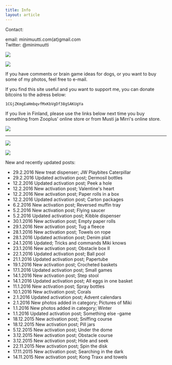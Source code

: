 ```yaml
---
title: Info
layout: article
---
```


Contact:

email: minimuutti.com(at)gmail.com<br/>
Twitter: @minimuutti

[![](https://dl.dropboxusercontent.com/sh/ea1wtnz7z734o12/AADN3gQnG6WMsOFYQTpumxJda/muut/Twitter%20logo_40.jpg)](https://twitter.com/minimuutti)

![](https://lh3.googleusercontent.com/rUi_U-5Iu5bgA0h60ykYVrw8kV3k10DMccmLkt_t2Vs=w245)

If you have comments or brain game ideas for dogs, or you want to buy some of my photos, feel free to e-mail. 

If you find this site useful and you want to support me, you can donate bitcoins to the adress below:

	1CGjZKmgEaHmbqvfMxKbVgDf38gSAKUgYa

If you live in Finland, please use the links below next time you buy something from Zooplus' online store or from Musti ja Mirri's online store.

![](https://lh3.googleusercontent.com/AUAaUSf6KumRNBu44AgfXremIwS_DS6kP-EGC-d5zdEzurjUwdJoeR1QUa9AaQsgEk1hxPZELxkwdadQxd-b5yxb4GDJ6wc1g25aaCr6p9i3ehd2NTOp2BAd5oS6qroPWXxK6y3IBR7V_YCAKHUJc6LA8xx8p0JeF2TAkWy3xoYytoH26VrFdcL0G580DJekLAK-uAIpdHR-bIlLeAqW6Dhm_ehDtQ1lAKCtW1Fkip-8cwsXa1l5pL6uVX0qhu7YkyC3jPuPHvM1e7uxl3yGJ6fEuqhkkXpDfsWOngwM5HgMlptwlAn3IOpzF871G391pG_Uun3AnV9uZKB-Stw2tXRBSxI0yGUZS8wUZvfwm1xZxhSolKk61-K2RrFbsaiUD2d6MJfIU0wNgPG4amII2gCUsjdzLdI0UjSVNyiCelgv9Ssa70kIkl7r6PAEetuSuSwxb_k7UVaso1vhIqKt40enZrsrVNb6BDFhYjGcGpxi289qlQ8aDJU4JknloqaZkCLEQS5Fo2AiAfyiOZMG9drVsNqxJErttO6Pl31CmsY=w447)

---

[![](https://lh3.googleusercontent.com/MKwfsbFq7uu2wQQcpBMKzbeTWG_X6GHIw91FFzQ2LGw=w447)](http://clk.tradedoubler.com/click?p(210840)a(2526211)g(19927404)url(http://www.zooplus.fi/))

[![](https://lh3.googleusercontent.com/UZD-YzdoKAGryUkQuoqAk57k_KeHYAZov20i14umJcM=w447)](http://clk.tradedoubler.com/click?p(240480)a(2526211)g(21401374)url(https://www.mustijamirri.fi/))

New and recently updated posts:

* 29.2.2016 New treat dispenser; JW Playbites Caterpillar
* 29.2.2016 Updated activation post; Dermosil bottles
* 12.2.2016 Updated activation post; Peek a hole
* 12.2.2016 New activation post; Valentine's heart
* 12.2.2016 New activation post; Paper rolls in a box
* 12.2.2016 Updated activation post; Carton packages
* 6.2.2016 New activation post; Reversed muffin tray
* 5.2.2016 New activation post; Flying saucer
* 5.2.2016 Updated activation post; Kibble dispenser
* 30.1.2016 New activation post; Empty paper rolls
* 29.1.2016 New activation post; Tug a fleece
* 28.1.2016 New activation post; Towels on rope
* 28.1.2016 Updated activation post; Denim plait
* 24.1.2016 Updated; Tricks and commands Miki knows
* 23.1.2016 New activation post; Obstacle box II
* 22.1.2016 Updated activation post; Ball pool
* 21.1.2016 Updated activation post; Papertube
* 19.1.2016 New activation post; Crocheted baskets
* 17.1.2016 Updated activation post; Small games
* 14.1.2016 New activation post; Step stool
* 14.1.2016 Updated activation post; All eggs in one basket
* 11.1.2016 New activation post; Spray bottles
* 10.1.2016 New activation post; Corals
* 2.1.2016 Updated activation post; Advent calendars
* 2.1.2016 New photos added in category; Pictures of Miki
* 1.1.2016 New photos added in category; Winter
* 1.1.2016 Updated activation post; Something else -game
* 18.12.2015 New activation post; Sniffing course
* 18.12.2015 New activation post; Pill jars
* 5.12.2015 New activation post; Under the dome
* 3.12.2015 New activation post; Obstacle course
* 3.12.2015 New activation post; Hide and seek
* 22.11.2015 New activation post; Spin the disk
* 17.11.2015 New activation post; Searching in the dark
* 14.11.2015 New activation post; Kong Traxx and towels
